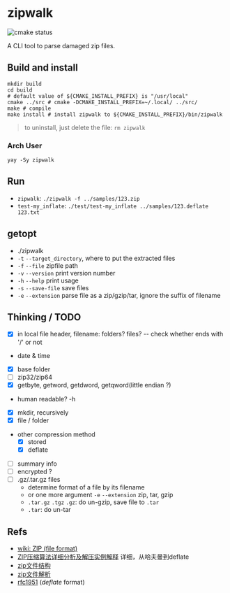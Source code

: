 # zipwalk

![cmake status](https://github.com/sky-bro/zipwalk/actions/workflows/cmake.yaml/badge.svg)

A CLI tool to parse damaged zip files.

## Build and install

```shell
mkdir build
cd build
# default value of ${CMAKE_INSTALL_PREFIX} is "/usr/local"
cmake ../src # cmake -DCMAKE_INSTALL_PREFIX=~/.local/ ../src/
make # compile
make install # install zipwalk to ${CMAKE_INSTALL_PREFIX}/bin/zipwalk
```

> to uninstall, just delete the file: `rm zipwalk`

### Arch User

```shell
yay -Sy zipwalk
```

## Run

* `zipwalk`: `./zipwalk -f ../samples/123.zip`
* `test-my_inflate`: `./test/test-my_inflate ../samples/123.deflate 123.txt`

## getopt

* ./zipwalk
* `-t` `--target_directory`, where to put the extracted files
* `-f` `--file` zipfile path
* `-v` `--version` print version number
* `-h` `--help` print usage
* `-s` `--save-file` save files
* `-e` `--extension` parse file as a zip/gzip/tar, ignore the suffix of filename

## Thinking / TODO

* [x] in local file header, filename: folders? files? -- check whether ends with '/' or not
* date & time
* [x] base folder
* [ ] zip32/zip64
* [x] getbyte, getword, getdword, getqword(little endian ?)
* human readable? -h
* [x] mkdir, recursively
* [x] file / folder
* other compression method
  * [x] stored
  * [x] deflate
* [ ] summary info
* [ ] encrypted ?
* [ ] .gz/.tar.gz files
  * determine format of a file by its filename
  * or one more argument `-e` `--extension` zip, tar, gzip
  * `.tar.gz` `.tgz` `.gz`: do un-gzip, save file to `.tar`
  * `.tar`: do un-tar

## Refs

* [wiki: ZIP (file format)](https://en.wikipedia.org/wiki/ZIP_(file_format))
* [ZIP压缩算法详细分析及解压实例解释](https://www.cnblogs.com/esingchan/p/3958962.html) 详细，从哈夫曼到deflate
* [zip文件结构](https://www.jianshu.com/p/717373dd3188)
* [zip文件解析](https://www.jianshu.com/p/e42b94967503)
* [rfc1951](http://tools.ietf.org/html/rfc1951) (*deflate* format)
